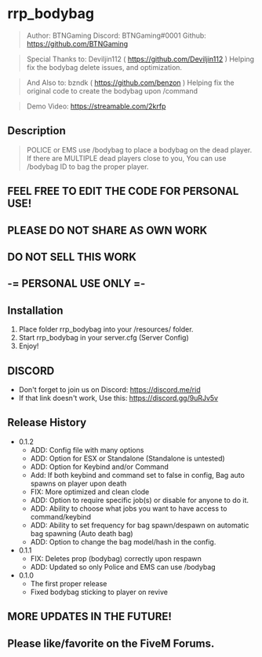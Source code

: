 # rrp_bodybag


> Author: BTNGaming
> Discord: BTNGaming#0001
> Github: https://github.com/BTNGaming


> Special Thanks to: Deviljin112 ( https://github.com/Deviljin112 ) Helping fix the bodybag delete issues, and optimization.

> And Also to: bzndk ( https://github.com/benzon ) Helping fix the original code to create the bodybag upon /command

> Demo Video: https://streamable.com/2krfp


## Description

> POLICE or EMS use /bodybag to place a bodybag on the dead player.
> If there are MULTIPLE dead players close to you, You can use /bodybag ID to bag the proper player.


## FEEL FREE TO EDIT THE CODE FOR PERSONAL USE!
## PLEASE DO NOT SHARE AS OWN WORK
## DO NOT SELL THIS WORK

## -= PERSONAL USE ONLY =-

## Installation

1) Place folder rrp_bodybag into your /resources/ folder.
2) Start rrp_bodybag in your server.cfg (Server Config)
3) Enjoy!


## DISCORD
* Don't forget to join us on Discord: https://discord.me/rid
* If that link doesn't work, Use this: https://discord.gg/9uRJv5v


## Release History

* 0.1.2
   * ADD: Config file with many options
   * ADD: Option for ESX or Standalone (Standalone is untested)
   * ADD: Option for Keybind and/or Command
   * Add: If both keybind and command set to false in config, Bag auto spawns on player upon death
   * FIX: More optimized and clean clode
   * ADD: Option to require specific job(s) or disable for anyone to do it.
   * ADD: Ability to choose what jobs you want to have access to command/keybind
   * ADD: Ability to set frequency for bag spawn/despawn on automatic bag spawning (Auto death bag)
   * ADD: Option to change the bag model/hash in the config.
* 0.1.1
    * FIX: Deletes prop (bodybag) correctly upon respawn
    * ADD: Updated so only Police and EMS can use /bodybag
* 0.1.0
    * The first proper release
    * Fixed bodybag sticking to player on revive


## MORE UPDATES IN THE FUTURE!

## Please like/favorite on the FiveM Forums.
